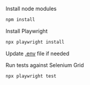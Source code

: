 Install node modules
```bash
npm install
```
Install Playwright
```bash
npx playwright install
```

Update [.env](.env) file if needed

Run tests against Selenium Grid
```bash
npx playwright test
```